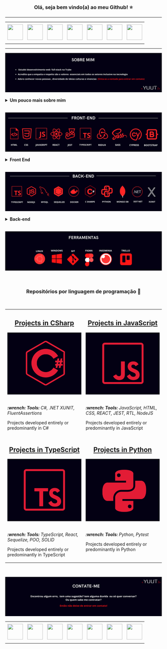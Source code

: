 ### <div align="center">Olá, seja bem vindo(a) ao meu Github! ⭐ </div>

<div> <hr> </div>

<div align="center">
<table>
<tr>
 <td align="center" colspan="11"></td>
</tr> 
<tr>
<td><a href="https://github.com/Yuut-Reis" target="_blank"><img src="https://github.com/joaopauloaramuni/joaopauloaramuni/blob/master/img/github.png?raw=true" width="50px" height="50px"/></a>
</td>
<td><a href="mailto:ingride.reis.b@gmail.com" target="_blank"><img src="https://github.com/joaopauloaramuni/joaopauloaramuni/blob/master/img/gmail.png?raw=true" width="50px" height="50px"/></a>
</td>
<td><a href="https://wa.me/5543996637278" target="_blank"><img src="https://github.com/joaopauloaramuni/joaopauloaramuni/blob/master/img/wpp.png?raw=true" width="50px" height="50px"/></a>
</td>
<td><a href="https://www.instagram.com/yuut_reis/" target="_blank"><img src="https://github.com/joaopauloaramuni/joaopauloaramuni/blob/master/img/insta.png?raw=true" width="50px" height="50px"/></a>
</td>
<td><a href="https://www.linkedin.com/in/ingride-reis-yuut/" target="_blank"><img src="https://github.com/joaopauloaramuni/joaopauloaramuni/blob/master/img/linkedin.png?raw=true" width="50px" height="50px"/></a>
</td>
<td><a href="https://slack.com/app_redirect?channel=U02LDQGLAP6"><img src="https://github.com/joaopauloaramuni/joaopauloaramuni/blob/master/img/slack.png?raw=true" width="50px" height="50px"/></a>
</td>
<td> <a href="https://discordapp.com/users/Yuut#2692" target="_blank"><img src="https://github.com/joaopauloaramuni/joaopauloaramuni/blob/master/img/discord.png?raw=true" width="50px" height="50px"/></a>
</td>
<tr>
 <td align="center" colspan="11"></td>
</tr> 
</table>
</div>

<div> <hr> </div>

![alt text](images/sobre.png)

<details>
 <summary><strong>Um pouco mais sobre mim </strong></summary><br />
 
 Meu nome é Ingride Reis mais conhecida como Yuut, tenho 21 anos nasci em Salvador Bahia mas atualmente estou morando no paraná, sou desenvolvedora Web e  estudo Ciência da computação na Trybe. Eu acredito que a tecnologia pode fazer a diferença na vida das pessoas e quero fazer parte dessa mudança.

</details>
  
<div> <br> </div>

![alt text](images/front-end.png)

<details>
 <summary><strong>Front End</strong></summary><br />
 
 Não tenho como negar que front é o meu xodózinho. É muito gratificante trabalhar com ele! Conseguir ver minhas ideias tomarem forma é um dos principais   motivos de ser apaixonada nessa stack. Além das tecnologias acima já utilezei algumas outras como:
  React Router, Styled components, texting library e estudei fundamendo de UI/Ux através de um curso disponibilizado pela USP.
 
 
</details>

<div> <br> </div>

![alt text](images/back-end.png)

<details>
 <summary><strong>Back-end</strong></summary><br />
 
Mesmo que eu tenha preferencia por front vejo meus conhecimentos em back-end com um complemento muito importante para aplicar minhas ideias, fora as tecnologias a cima também já trabalhei com: Mongoose, json web tokens e heroku.

Penso que ter uma boa noção de back-end e ciencia da computação me torna uma profissional de Front-end melhor,
uma vez que eu saiba o que está acontecendo por trás dos panos, Api REST, database etc... fica mais fácil integrar   e interagir com quem estiver trabalhando comigo na parte do back-end.

 
</details>

<div> <br> </div>

![alt text](images/ferramentas.png)

<div> <br> </div>


### <div align="center"> Repositórios por linguagem de programação 📂 </div>

<div> <br> </div>

<div align="center">
<table>
  <tr>
    <td valign="top" width="50%">
      <h2 align="center"><a href="https://github.com/Yuut-Reis/Projects-in-CSharpe">Projects in CSharp</a></h2>
      <a href="https://github.com/Yuut-Reis/Projects-in-CSharpe"><img width="100%" src="https://github.com/Yuut-Reis/Yuut-Reis/blob/b60b2aeaa57f3c9d51623e90d814985ff94e23d5/images/cSaharpe.png" alt="logo do cSharpe" /></a>
      <br>
      <br>
      <p><em><strong>:wrench: Tools:</strong> C#, .NET XUNIT, FluentAssertions </em></p>
      <p> Projects developed entirely or predominantly in C#
    </td>
     <td valign="top" width="50%">
      <h2 align="center"><a href="https://github.com/Yuut-Reis/Projects-in-JavaScript">Projects in JavaScript</a></h2>
      <a href="https://github.com/Yuut-Reis/Projects-in-JavaScript"><img width="100%" src="https://github.com/Yuut-Reis/Yuut-Reis/blob/b60b2aeaa57f3c9d51623e90d814985ff94e23d5/images/javaScript.png" alt="logo do JavaScript" /></a>
      <br>
      <br>
      <p><em><strong>:wrench: Tools:</strong> JavaScript, HTML, CSS, REACT, JEST, RTL, NodeJS </em></p>
      <p> Projects developed entirely or predominantly in JavaScript
    </td>
  </tr>
  <tr>
     <td valign="top" width="50%">
      <h2 align="center"><a href="https://github.com/Yuut-Reis/Projects-in-TypeScript">Projects in TypeScript</a></h2>
      <a href="https://github.com/Yuut-Reis/Projects-in-TypeScript"><img width="100%" src="https://github.com/Yuut-Reis/Yuut-Reis/blob/b60b2aeaa57f3c9d51623e90d814985ff94e23d5/images/typeScript.png" alt="logo do TypeScript" /></a>
      <br>
      <br>
      <p><em><strong>:wrench: Tools:</strong> TypeScript, React, Sequelize, POO, SOLID </em></p>
      <p> Projects developed entirely or predominantly in TypeScript
    </td>
     <td valign="top" width="50%">
      <h2 align="center"><a href="https://github.com/Yuut-Reis/Projects-in-Python">Projects in Python</a></h2>
      <a href="https://github.com/Yuut-Reis/Projects-in-Python"><img width="100%" src="https://github.com/Yuut-Reis/Yuut-Reis/blob/b60b2aeaa57f3c9d51623e90d814985ff94e23d5/images/python.png" alt="logo do Python" /></a>
      <br>
      <br>
      <p><em><strong>:wrench: Tools:</strong> Python, Pytest</em></p>
      <p> Projects developed entirely or predominantly in Python
    </td>
  </tr>
  <tr>
</table>
</div>


<div> <br> </div>

![alt text](images/contao.png)
  
<div align="center">
<table>
<tr>
 <td align="center" colspan="11"></td>
</tr> 
<tr>
<td><a href="https://github.com/Yuut-Reis" target="_blank"><img src="https://github.com/joaopauloaramuni/joaopauloaramuni/blob/master/img/github.png?raw=true" width="50px" height="50px"/></a>
</td>
<td><a href="mailto:ingride.reis.b@gmail.com" target="_blank"><img src="https://github.com/joaopauloaramuni/joaopauloaramuni/blob/master/img/gmail.png?raw=true" width="50px" height="50px"/></a>
</td>
<td><a href="https://wa.me/5543996637278" target="_blank"><img src="https://github.com/joaopauloaramuni/joaopauloaramuni/blob/master/img/wpp.png?raw=true" width="50px" height="50px"/></a>
</td>
<td><a href="https://www.instagram.com/yuut_reis/" target="_blank"><img src="https://github.com/joaopauloaramuni/joaopauloaramuni/blob/master/img/insta.png?raw=true" width="50px" height="50px"/></a>
</td>
<td><a href="https://www.linkedin.com/in/ingride-reis-yuut/" target="_blank"><img src="https://github.com/joaopauloaramuni/joaopauloaramuni/blob/master/img/linkedin.png?raw=true" width="50px" height="50px"/></a>
</td>
<td><a href="https://slack.com/app_redirect?channel=U02LDQGLAP6"><img src="https://github.com/joaopauloaramuni/joaopauloaramuni/blob/master/img/slack.png?raw=true" width="50px" height="50px"/></a>
</td>
<td> <a href="https://discordapp.com/users/Yuut#2692" target="_blank"><img src="https://github.com/joaopauloaramuni/joaopauloaramuni/blob/master/img/discord.png?raw=true" width="50px" height="50px"/></a>
</td>
<tr>
 <td align="center" colspan="11"></td>
</tr> 
</table>
</div>
